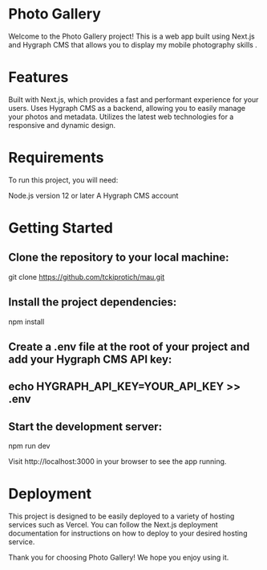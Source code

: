 # Photo Gallery
Welcome to the Photo Gallery project! This is a web app built using Next.js and Hygraph CMS that allows you to display my mobile photography skills .

# Features

Built with Next.js, which provides a fast and performant experience for your users.
Uses Hygraph CMS as a backend, allowing you to easily manage your photos and metadata.
Utilizes the latest web technologies for a responsive and dynamic design.

# Requirements
To run this project, you will need:

Node.js version 12 or later
A Hygraph CMS account

#  Getting Started
## Clone the repository to your local machine:

git clone https://github.com/tckiprotich/mau.git

## Install the project dependencies:

 npm install

## Create a .env file at the root of your project and add your Hygraph CMS API key:

## echo HYGRAPH_API_KEY=YOUR_API_KEY >> .env

## Start the development server:

npm run dev

Visit http://localhost:3000 in your browser to see the app running.
# Deployment
This project is designed to be easily deployed to a variety of hosting services such as Vercel. You can follow the Next.js deployment documentation for instructions on how to deploy to your desired hosting service.



Thank you for choosing Photo Gallery! We hope you enjoy using it.
